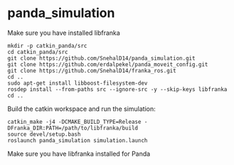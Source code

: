 # panda_simulation
Make sure you have installed libfranka 

```
mkdir -p catkin_panda/src
cd catkin_panda/src
git clone https://github.com/SnehalD14/panda_simulation.git
git clone https://github.com/erdalpekel/panda_moveit_config.git
git clone https://github.com/SnehalD14/franka_ros.git
cd ..
sudo apt-get install libboost-filesystem-dev
rosdep install --from-paths src --ignore-src -y --skip-keys libfranka
cd ..
```
Build the catkin workspace and run the simulation:
```
catkin_make -j4 -DCMAKE_BUILD_TYPE=Release -DFranka_DIR:PATH=/path/to/libfranka/build
source devel/setup.bash
roslaunch panda_simulation simulation.launch
```
Make sure you have libfranka installed for Panda 
